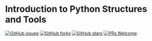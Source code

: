 # Introduction to Python Structures and Tools
[![GitHub issues](https://img.shields.io/github/issues/Develop-Packt/Introduction-to-Python-Structures-and-Tools.svg)](https://github.com/Develop-Packt/Introduction-to-Python-Structures-and-Tools/issues)
[![GitHub forks](https://img.shields.io/github/forks/Develop-Packt/Introduction-to-Python-Structures-and-Tools.svg)](https://github.com/Develop-Packt/Introduction-to-Python-Structures-and-Tools/network)
[![GitHub stars](https://img.shields.io/github/stars/Develop-Packt/Introduction-to-Python-Structures-and-Tools.svg)](https://github.com/Develop-Packt/Introduction-to-Python-Structures-and-Tools/stargazers)
[![PRs Welcome](https://img.shields.io/badge/PRs-welcome-brightgreen.svg)](https://github.com/Develop-Packt/Introduction-to-Python-Structures-and-Tools/pulls)
